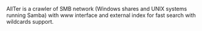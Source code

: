 AllTer is a crawler of SMB network (Windows shares and UNIX systems running Samba) with www interface and external index for fast search with wildcards support.